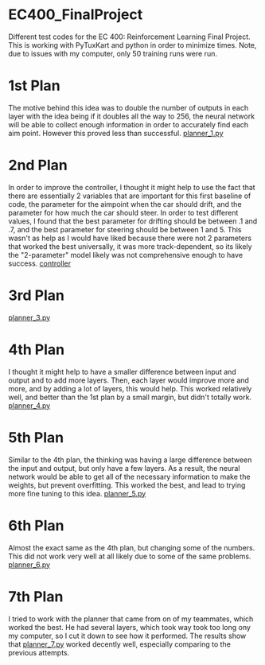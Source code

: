 # EC400_FinalProject
Different test codes for the EC 400: Reinforcement Learning Final Project. This is working with PyTuxKart and python in order to minimize times. Note, due to issues with my computer, only 50 training runs were run.

# 1st Plan
The motive behind this idea was to double the number of outputs in each layer with the idea being if it doubles all the way to 256, the neural network will be able to collect enough information in order to accurately find each aim point. However this proved less than successful. 
[planner_1.py](planner_1.py)

# 2nd Plan
In order to improve the controller, I thought it might help to use the fact that there are essentially 2 variables that are important for this first baseline of code, the parameter for the aimpoint when the car should drift, and the parameter for how much the car should steer. In order to test different values, I found that the best parameter for drifting should be between .1 and .7, and the best parameter for steering should be between 1 and 5. This wasn't as help as I would have liked because there were not 2 parameters that worked the best universally, it was more track-dependent, so its likely the "2-parameter" model likely was not comprehensive enough to have success. 
[controller](controller.py)

# 3rd Plan
[planner_3.py](planner_3.py)

# 4th Plan
I thought it might help to have a smaller difference between input and output and to add more layers. Then, each layer would improve more and more, and by adding a lot of layers, this would help. This worked relatively well, and better than the 1st plan by a small margin, but didn't totally work. 
[planner_4.py](planner_4.py)

# 5th Plan
Similar to the 4th plan, the thinking was having a large difference between the input and output, but only have a few layers. As a result, the neural network would be able to get all of the necessary information to make the weights, but prevent overfitting. This worked the best, and lead to trying more fine tuning to this idea. 
[planner_5.py](planner_5.py)

# 6th Plan
Almost the exact same as the 4th plan, but changing some of the numbers. This did not work very well at all likely due to some of the same problems. 
[planner_6.py](planner_6.py)

# 7th Plan
I tried to work with the planner that came from on of my teammates, which worked the best. He had several layers, which took way took too long ony my computer, so I cut it down to see how it performed. The results show that [planner_7.py](planner_7.py) worked decently well, especially comparing to the previous attempts. 
